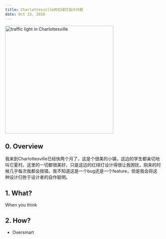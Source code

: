 ```yaml
---
title: Charlottesville的红绿灯设计问题
date: Oct 23, 2018
---
```



<img src="../imgs/traffic-light.jpeg" alt="traffic light in Charlottesville" style="height: 350px;"/>


## 0. Overview

我来到Charlottesville已经快两个月了，这是个很美的小镇，这边的学生都亲切地叫它夏村。这里的一切都很美好，只是这边的红绿灯设计得很让我困扰，刚来的时候几乎每次我都会按错。我不知道这是一个bug还是一个feature，但是我会将这种设计归咎于设计者的自作聪明。

## 1. What?

When you think

## 2. How?

- Oversmart
